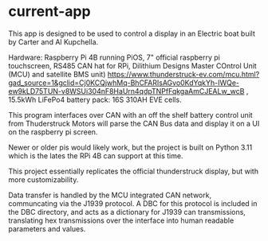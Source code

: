# current-app
This app is designed to be used to control a display in an Electric boat built by Carter and Al Kupchella.

Hardware:
Raspberry Pi 4B running PiOS,
7" official raspberry pi touchscreen, 
RS485 CAN hat for RPi, 
Dilithium Designs Master COntrol Unit (MCU) and satellite BMS unit) https://www.thunderstruck-ev.com/mcu.html?gad_source=1&gclid=Cj0KCQjwhMq-BhCFARIsAGvo0KdYqkYh-IWQe-ew9kLD75TUN-v8WSUi304nF8HaUrn4qdpTNPfFqkgaAmCJEALw_wcB , 
15.5kWh LiFePo4 battery pack: 16S 310AH EVE cells.

This program interfaces over CAN with an off the shelf battery control unit from Thuderstruck Motors will parse the CAN Bus data and display it on a UI on the raspberry pi screen. 

Newer or older pis would likely work, but the project is built on Python 3.11 which is the lates the RPi 4B can support at this time.

This project essentially replicates the official thunderstruck display, but with more customizability.

Data transfer is handled by the MCU integrated CAN network, communcating via the J1939 protocol.  A DBC for this protocol is included in the DBC directory, and acts as a dictionary for J1939 can transmissions, translating hex transmissions over the interface into human readable parameters and values.  




